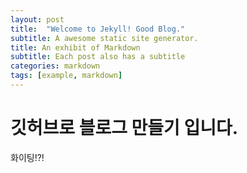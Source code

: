 ```yaml
---
layout: post
title:  "Welcome to Jekyll! Good Blog."
subtitle: A awesome static site generator.
title: An exhibit of Markdown
subtitle: Each post also has a subtitle
categories: markdown
tags: [example, markdown]
---
```


# 깃허브로 블로그 만들기 입니다.

화이팅!?!
